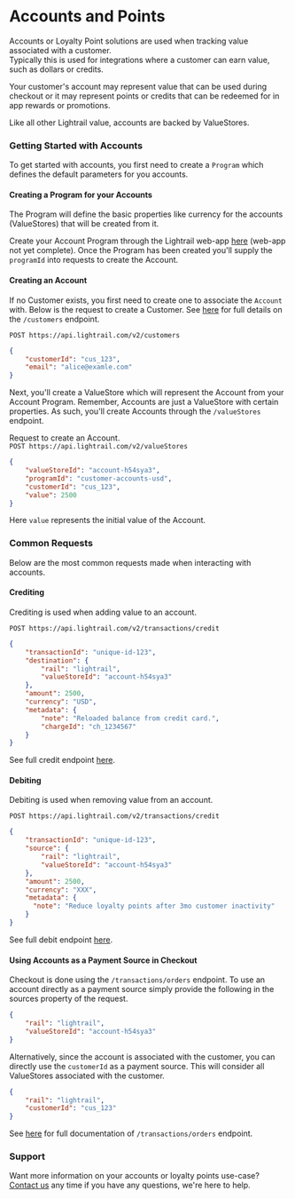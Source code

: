 # Accounts and Points
Accounts or Loyalty Point solutions are used when tracking value associated with a customer.  
Typically this is used for integrations where a customer can earn value, such as dollars or credits.  

Your customer's account may represent value that can be used during checkout or it may represent points or credits that can be redeemed for in app rewards or promotions. 

Like all other Lightrail value, accounts are backed by ValueStores. 

### Getting Started with Accounts
To get started with accounts, you first need to create a `Program` which defines the default parameters for you accounts.

#### Creating a Program for your Accounts
The Program will define the basic properties like currency for the accounts (ValueStores) that will be created from it. 

Create your Account Program through the Lightrail web-app [here](https://www.lightrail.com) (web-app not yet complete).
Once the Program has been created you'll supply the `programId` into requests to create the Account.  

#### Creating an Account
If no Customer exists, you first need to create one to associate the `Account` with. Below is the request to create a Customer. 
See [here](https://lightrailapi.docs.apiary.io/#reference/0/customers/create-customer) for full details on the `/customers` endpoint. 

`POST https://api.lightrail.com/v2/customers`
```json
{
    "customerId": "cus_123",
    "email": "alice@examle.com"
}
```

Next, you'll create a ValueStore which will represent the Account from your Account Program.
Remember, Accounts are just a ValueStore with certain properties.
As such, you'll create Accounts through the `/valueStores` endpoint. 

Request to create an Account.  
`POST https://api.lightrail.com/v2/valueStores`
```json
{
    "valueStoreId": "account-h54sya3",
    "programId": "customer-accounts-usd",
    "customerId": "cus_123",
    "value": 2500
}
``` 

Here `value` represents the initial value of the Account.

### Common Requests  
Below are the most common requests made when interacting with accounts.

#### Crediting
Crediting is used when adding value to an account.

`POST https://api.lightrail.com/v2/transactions/credit`
```json
{
    "transactionId": "unique-id-123",
    "destination": {
        "rail": "lightrail",
        "valueStoreId": "account-h54sya3"
    },
    "amount": 2500,
    "currency": "USD",
    "metadata": {
        "note": "Reloaded balance from credit card.",
        "chargeId": "ch_1234567"
    }
}  
```

See full credit endpoint [here](https://lightrailapi.docs.apiary.io/#reference/0/transactions/credit). 

#### Debiting
Debiting is used when removing value from an account.

`POST https://api.lightrail.com/v2/transactions/credit`
```json
{
    "transactionId": "unique-id-123",
    "source": {
        "rail": "lightrail",
        "valueStoreId": "account-h54sya3"
    },
    "amount": 2500,
    "currency": "XXX",
    "metadata": {
      "note": "Reduce loyalty points after 3mo customer inactivity"
    }
}
```

See full debit endpoint [here](https://lightrailapi.docs.apiary.io/#reference/0/transactions/debit).

#### Using Accounts as a Payment Source in Checkout
Checkout is done using the `/transactions/orders` endpoint. To use an account directly as a payment source simply provide the following in the sources property of the request. 

```json
{
    "rail": "lightrail",
    "valueStoreId": "account-h54sya3"
}
```

Alternatively, since the account is associated with the customer, you can directly use the `customerId` as a payment source. This will consider all ValueStores associated with the customer.
```json
{
    "rail": "lightrail",
    "customerId": "cus_123"
}
```

See [here](https://lightrailapi.docs.apiary.io/#reference/0/transactions/process-an-order) for full documentation of `/transactions/orders` endpoint.

### Support
Want more information on your accounts or loyalty points use-case? [Contact us](mailto:hello@lightrail.com) any time if you have any questions, we're here to help. 